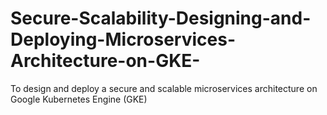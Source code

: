# Secure-Scalability-Designing-and-Deploying-Microservices-Architecture-on-GKE-
To design and deploy a secure and scalable microservices architecture on Google Kubernetes Engine (GKE)
